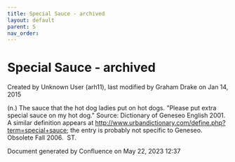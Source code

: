 ```yaml
---
title: Special Sauce - archived
layout: default
parent: S
nav_order:
---
```


# Special Sauce - archived

Created by  Unknown User (arh11), last modified by  Graham Drake on Jan 14, 2015

(n.) The sauce that the hot dog ladies put on hot dogs. &quot;Please put extra special sauce on my hot dog.&quot; Source: Dictionary of Geneseo English 2001. A similar definition appears at http://www.urbandictionary.com/define.php?term=special+sauce; the entry is probably not specific to Geneseo. Obsolete Fall 2006.  ST.

Document generated by Confluence on May 22, 2023 12:37


